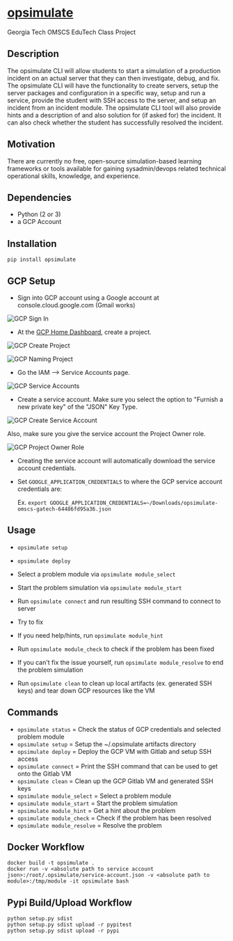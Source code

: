 # [opsimulate](https://pypi.python.org/pypi/opsimulate)
Georgia Tech OMSCS EduTech Class Project

## Description

The opsimulate CLI will allow students to start a simulation of a production incident on an actual server that they can then investigate, debug, and fix. The opsimulate CLI will have the functionality to create servers, setup the server packages and configuration in a specific way, setup and run a service, provide the student with SSH access to the server, and setup an incident from an incident module. The opsimulate CLI tool will also provide hints and a description of and also solution for (if asked for) the incident. It can also check whether the student has successfully resolved the incident.

## Motivation

There are currently no free, open-source simulation-based learning frameworks or tools available for gaining sysadmin/devops related technical operational skills, knowledge, and experience. 

## Dependencies

- Python (2 or 3)
- a GCP Account

## Installation

`pip install opsimulate`

## GCP Setup 

- Sign into GCP account using a Google account at console.cloud.google.com (Gmail works)

![GCP Sign In](/docs/screenshots/gcp-sign-in.png?raw=true "GCP Sign In")

- At the [GCP Home Dashboard](https://console.cloud.google.com/projectselector/home/dashboard), create a project.

![GCP Create Project](/docs/screenshots/create-project.png?raw=true "GCP Create Project")

![GCP Naming Project](/docs/screenshots/naming-project.png?raw=true "GCP Naming Project")

- Go the IAM --> Service Accounts page.

![GCP Service Accounts](/docs/screenshots/service-accounts-in-menu.png?raw=true "GCP Service Accounts")

- Create a service account. Make sure you select the option to "Furnish a new private key"
  of the "JSON" Key Type.

![GCP Create Service Account](/docs/screenshots/create-service-account.png?raw=true "GCP Create Service Account")

Also, make sure you give the service account the Project Owner role.

![GCP Project Owner Role](/docs/screenshots/service-account-role.png?raw=true "GCP Project Owner Role")

- Creating the service account will automatically download the service account credentials.

- Set `GOOGLE_APPLICATION_CREDENTIALS` to where the GCP service account credentials are:

  Ex. `export GOOGLE_APPLICATION_CREDENTIALS=~/Downloads/opsimulate-omscs-gatech-64486fd95a36.json`

## Usage

- `opsimulate setup`
- `opsimulate deploy`

- Select a problem module via `opsimulate module_select`
- Start the problem simulation via `opsimulate module_start`
- Run `opsimulate connect` and run resulting SSH command to connect to server
- Try to fix
- If you need help/hints, run `opsimulate module_hint`
- Run `opsimulate module_check` to check if the problem has been fixed
- If you can't fix the issue yourself, run `opsimulate module_resolve` to end the problem simulation
- Run `opsimulate clean` to clean up local artifacts (ex. generated SSH keys) and tear down GCP resources like the VM

## Commands

- `opsimulate status` = Check the status of GCP credentials and selected problem module
- `opsimulate setup` = Setup the ~/.opsimulate artifacts directory
- `opsimulate deploy` = Deploy the GCP VM with Gitlab and setup SSH access
- `opsimulate connect` = Print the SSH command that can be used to get onto the Gitlab VM
- `opsimulate clean` = Clean up the GCP Gitlab VM and generated SSH keys
- `opsimulate module_select` = Select a problem module
- `opsimulate module_start` = Start the problem simulation
- `opsimulate module_hint` = Get a hint about the problem
- `opsimulate module_check` = Check if the problem has been resolved
- `opsimulate module_resolve` = Resolve the problem

## Docker Workflow

```
docker build -t opsimulate .
docker run -v <absolute path to service account json>:/root/.opsimulate/service-account.json -v <absolute path to module>:/tmp/module -it opsimulate bash
```

## Pypi Build/Upload Workflow

```
python setup.py sdist
python setup.py sdist upload -r pypitest
python setup.py sdist upload -r pypi
```
